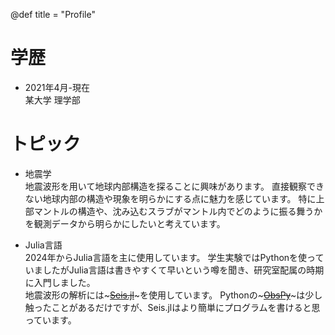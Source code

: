 @def title = "Profile"

# 学歴

- 2021年4月-現在 \
  某大学 理学部

# トピック

- 地震学 \
  地震波形を用いて地球内部構造を探ることに興味があります。
  直接観察できない地球内部の構造や現象を明らかにする点に魅力を感じています。
  特に上部マントルの構造や、沈み込むスラブがマントル内でどのように振る舞うかを観測データから明らかにしたいと考えています。

- Julia言語 \
  2024年からJulia言語を主に使用しています。
  学生実験ではPythonを使っていましたがJulia言語は書きやすくて早いという噂を聞き、研究室配属の時期に入門しました。 \
  地震波形の解析には~~~<a href="https://github.com/anowacki/Seis.jl" target="_blank">Seis.jl</a>~~~を使用しています。
  Pythonの~~~<a href="https://github.com/obspy/obspy" blank="_blank">ObsPy</a>~~~は少し触ったことがあるだけですが、Seis.jlはより簡単にプログラムを書けると思っています。

<!--
# 趣味

- リコーダー \
  大学のリコーダーアンサンブルのサークルでリコーダーを吹いています。
  音を出すまでの労力が少なく、古楽からポピュラー音楽まで広く楽しめるのが魅力です。
  最近はバロック音楽をきちんと学びたいと思っています。

- アニメ・声優
  Wake Up, Girls! という仙台を舞台にしたアニメおよび声優ユニットが好きです。
  声優の河野ひよりさんも、明るいキャラクターで好きです。
-->
